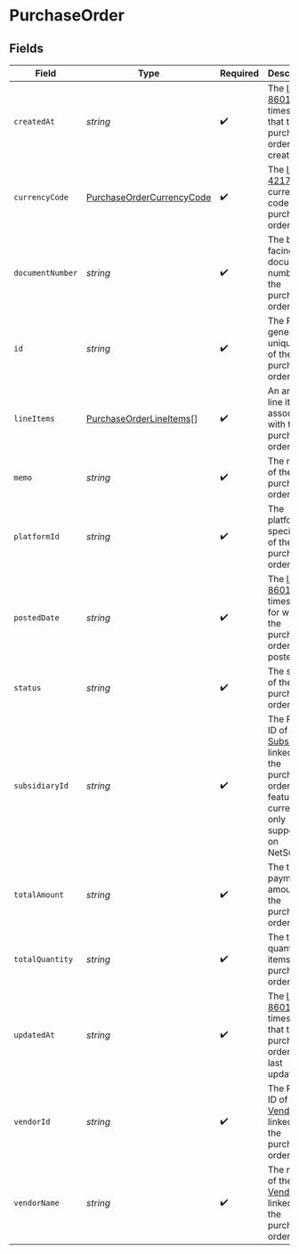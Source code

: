 # PurchaseOrder


## Fields

| Field                                                                                                                                             | Type                                                                                                                                              | Required                                                                                                                                          | Description                                                                                                                                       |
| ------------------------------------------------------------------------------------------------------------------------------------------------- | ------------------------------------------------------------------------------------------------------------------------------------------------- | ------------------------------------------------------------------------------------------------------------------------------------------------- | ------------------------------------------------------------------------------------------------------------------------------------------------- |
| `createdAt`                                                                                                                                       | *string*                                                                                                                                          | :heavy_check_mark:                                                                                                                                | The [ISO 8601](https://www.iso.org/iso-8601-date-and-time-format.html) timestamp that the purchase order was created.                             |
| `currencyCode`                                                                                                                                    | [PurchaseOrderCurrencyCode](../../models/shared/purchaseordercurrencycode.md)                                                                     | :heavy_check_mark:                                                                                                                                | The [ISO 4217](https://www.iso.org/iso-4217-currency-codes.html) currency code of the purchase order.                                             |
| `documentNumber`                                                                                                                                  | *string*                                                                                                                                          | :heavy_check_mark:                                                                                                                                | The buyer facing document number of the purchase order.                                                                                           |
| `id`                                                                                                                                              | *string*                                                                                                                                          | :heavy_check_mark:                                                                                                                                | The Rutter generated unique ID of the purchase order.                                                                                             |
| `lineItems`                                                                                                                                       | [PurchaseOrderLineItems](../../models/shared/purchaseorderlineitems.md)[]                                                                         | :heavy_check_mark:                                                                                                                                | An array of line items associated with the purchase order.                                                                                        |
| `memo`                                                                                                                                            | *string*                                                                                                                                          | :heavy_check_mark:                                                                                                                                | The memo of the purchase order.                                                                                                                   |
| `platformId`                                                                                                                                      | *string*                                                                                                                                          | :heavy_check_mark:                                                                                                                                | The platform specific ID of the purchase order.                                                                                                   |
| `postedDate`                                                                                                                                      | *string*                                                                                                                                          | :heavy_check_mark:                                                                                                                                | The [ISO 8601](https://www.iso.org/iso-8601-date-and-time-format.html) timestamp for when the purchase order was posted.                          |
| `status`                                                                                                                                          | *string*                                                                                                                                          | :heavy_check_mark:                                                                                                                                | The status of the purchase order.                                                                                                                 |
| `subsidiaryId`                                                                                                                                    | *string*                                                                                                                                          | :heavy_check_mark:                                                                                                                                | The Rutter ID of the [Subsidiary](/rest/version/subsidiaries) linked to the purchase order. This feature is currently only supported on NetSuite. |
| `totalAmount`                                                                                                                                     | *string*                                                                                                                                          | :heavy_check_mark:                                                                                                                                | The total payment amount of the purchase order.                                                                                                   |
| `totalQuantity`                                                                                                                                   | *string*                                                                                                                                          | :heavy_check_mark:                                                                                                                                | The total quantity of items in the purchase order.                                                                                                |
| `updatedAt`                                                                                                                                       | *string*                                                                                                                                          | :heavy_check_mark:                                                                                                                                | The [ISO 8601](https://www.iso.org/iso-8601-date-and-time-format.html) timestamp that the purchase order was last updated.                        |
| `vendorId`                                                                                                                                        | *string*                                                                                                                                          | :heavy_check_mark:                                                                                                                                | The Rutter ID of the [Vendor](/rest/version/vendors) linked to the purchase order.                                                                |
| `vendorName`                                                                                                                                      | *string*                                                                                                                                          | :heavy_check_mark:                                                                                                                                | The name of the [Vendor](/rest/version/vendors) linked to the purchase order.                                                                     |